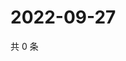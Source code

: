 # 2022-09-27

共 0 条

<!-- BEGIN WEIBO -->
<!-- 最后更新时间 Tue Sep 27 2022 04:04:35 GMT+0800 (China Standard Time) -->

<!-- END WEIBO -->
